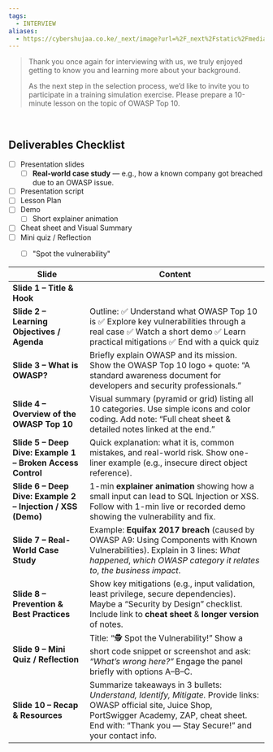 ```yaml
---
tags:
  - INTERVIEW
aliases:
  - https://cybershujaa.co.ke/_next/image?url=%2F_next%2Fstatic%2Fmedia%2Fcybershujaa-logo.f9e17b4e.png&w=384&q=75
---
```

> Thank you once again for interviewing with us, we truly enjoyed getting to know you and learning more about your background.
> 
> As the next step in the selection process, we’d like to invite you to participate in a training simulation exercise. Please prepare a 10-minute lesson on the topic of OWASP Top 10.
<div>
<br>
</div>

## Deliverables Checklist

- [ ] Presentation slides
	- [ ] **Real-world case study** — e.g., how a known company got breached due to an OWASP issue.
- [ ] Presentation script
- [ ] Lesson Plan
- [ ] Demo
	- [ ] Short explainer animation
- [ ] Cheat sheet and Visual Summary
- [ ] Mini quiz / Reflection
	- [ ] "Spot the vulnerability"



| **Slide**                                                   | **Content**                                                                                                                                                                                                            |
| ----------------------------------------------------------- | ---------------------------------------------------------------------------------------------------------------------------------------------------------------------------------------------------------------------- |
| **Slide 1 – Title & Hook**                                  |                                                                                                                                                                                                                        |
| **Slide 2 – Learning Objectives / Agenda**                  | Outline: ✅ Understand what OWASP Top 10 is ✅ Explore key vulnerabilities through a real case ✅ Watch a short demo ✅ Learn practical mitigations ✅ End with a quick quiz                                                |
| **Slide 3 – What is OWASP?**                                | Briefly explain OWASP and its mission. Show the OWASP Top 10 logo + quote: “A standard awareness document for developers and security professionals.”                                                                  |
| **Slide 4 – Overview of the OWASP Top 10**                  | Visual summary (pyramid or grid) listing all 10 categories. Use simple icons and color coding. Add note: “Full cheat sheet & detailed notes linked at the end.”                                                        |
| **Slide 5 – Deep Dive: Example 1 – Broken Access Control**  | Quick explanation: what it is, common mistakes, and real-world risk. Show one-liner example (e.g., insecure direct object reference).                                                                                  |
| **Slide 6 – Deep Dive: Example 2 – Injection / XSS (Demo)** | 1-min **explainer animation** showing how a small input can lead to SQL Injection or XSS. Follow with 1-min live or recorded demo showing the vulnerability and fix.                                                   |
| **Slide 7 – Real-World Case Study**                         | Example: **Equifax 2017 breach** (caused by OWASP A9: Using Components with Known Vulnerabilities). Explain in 3 lines: _What happened_, _which OWASP category it relates to_, _the business impact_.                  |
| **Slide 8 – Prevention & Best Practices**                   | Show key mitigations (e.g., input validation, least privilege, secure dependencies). Maybe a “Security by Design” checklist. Include link to **cheat sheet** & **longer version** of notes.                            |
| **Slide 9 – Mini Quiz / Reflection**                        | Title: “🕵️ Spot the Vulnerability!” Show a short code snippet or screenshot and ask: _“What’s wrong here?”_ Engage the panel briefly with options A–B–C.                                                              |
| **Slide 10 – Recap & Resources**                            | Summarize takeaways in 3 bullets: _Understand, Identify, Mitigate._ Provide links: OWASP official site, Juice Shop, PortSwigger Academy, ZAP, cheat sheet. End with: “Thank you — Stay Secure!” and your contact info. |